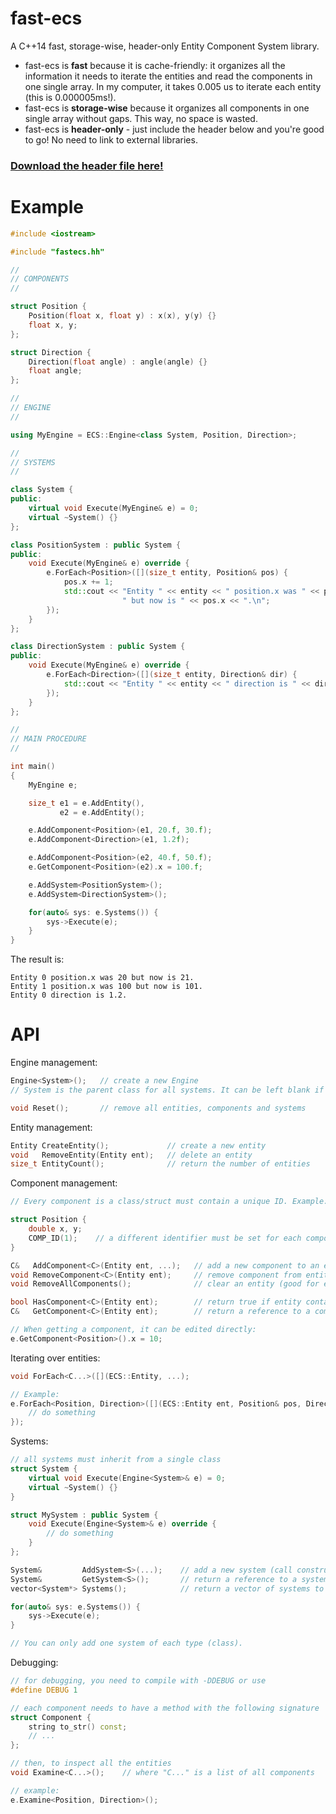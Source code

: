 # fast-ecs
A C++14 fast, storage-wise, header-only Entity Component System library.

* fast-ecs is **fast** because it is cache-friendly: it organizes all the information it needs to iterate the entities and read the components in one single array. In my computer, it takes 0.005 us to iterate each entity (this is 0.000005ms!).
* fast-ecs is **storage-wise** because it organizes all components in one single array without gaps. This way, no space is wasted.
* fast-ecs is **header-only** - just include the header below and you're good to go! No need to link to external libraries.

### [Download the header file here!](https://raw.githubusercontent.com/andrenho/fast-ecs/master/fastecs.hh)

# Example

```C++
#include <iostream>

#include "fastecs.hh"

//
// COMPONENTS
//

struct Position {
    Position(float x, float y) : x(x), y(y) {}
    float x, y;
};

struct Direction {
    Direction(float angle) : angle(angle) {}
    float angle;
};

// 
// ENGINE
//

using MyEngine = ECS::Engine<class System, Position, Direction>;

//
// SYSTEMS
//

class System { 
public:
    virtual void Execute(MyEngine& e) = 0;
    virtual ~System() {}
};

class PositionSystem : public System {
public:
    void Execute(MyEngine& e) override {
        e.ForEach<Position>([](size_t entity, Position& pos) {
            pos.x += 1;
            std::cout << "Entity " << entity << " position.x was " << pos.x -1 <<
                         " but now is " << pos.x << ".\n";
        });
    }
};

class DirectionSystem : public System {
public:
    void Execute(MyEngine& e) override {
        e.ForEach<Direction>([](size_t entity, Direction& dir) {
            std::cout << "Entity " << entity << " direction is " << dir.angle << ".\n";
        });
    }
};

//
// MAIN PROCEDURE
//

int main()
{
    MyEngine e;

    size_t e1 = e.AddEntity(),
           e2 = e.AddEntity();

    e.AddComponent<Position>(e1, 20.f, 30.f);
    e.AddComponent<Direction>(e1, 1.2f);

    e.AddComponent<Position>(e2, 40.f, 50.f);
    e.GetComponent<Position>(e2).x = 100.f;

    e.AddSystem<PositionSystem>();
    e.AddSystem<DirectionSystem>();

    for(auto& sys: e.Systems()) {
        sys->Execute(e);
    }
}
```

The result is:

```
Entity 0 position.x was 20 but now is 21.
Entity 1 position.x was 100 but now is 101.
Entity 0 direction is 1.2.
```

# API

Engine management:

```C++
Engine<System>();   // create a new Engine
// System is the parent class for all systems. It can be left blank if systems are not used.

void Reset();       // remove all entities, components and systems
```

Entity management:

```C++
Entity CreateEntity();             // create a new entity
void   RemoveEntity(Entity ent);   // delete an entity
size_t EntityCount();              // return the number of entities
```

Component management:


```C++
// Every component is a class/struct must contain a unique ID. Example:

struct Position {
    double x, y;
    COMP_ID(1);    // a different identifier must be set for each component
}
```

```C++
C&   AddComponent<C>(Entity ent, ...);   // add a new component to an entity, calling its constructor
void RemoveComponent<C>(Entity ent);     // remove component from entity
void RemoveAllComponents();              // clear an entity (good for entity reuse without deleting)

bool HasComponent<C>(Entity ent);        // return true if entity contains a component
C&   GetComponent<C>(Entity ent);        // return a reference to a component

// When getting a component, it can be edited directly:
e.GetComponent<Position>().x = 10;
```

Iterating over entities: 

```C++
void ForEach<C...>([](ECS::Entity, ...);

// Example:
e.ForEach<Position, Direction>([](ECS::Entity ent, Position& pos, Direction& dir) {
    // do something
});
```

Systems:

```C++
// all systems must inherit from a single class
struct System {
    virtual void Execute(Engine<System>& e) = 0;
    virtual ~System() {}
}

struct MySystem : public System {
    void Execute(Engine<System>& e) override {
        // do something
    }
};

System&         AddSystem<S>(...);    // add a new system (call constructor)
System&         GetSystem<S>();       // return a reference to a system
vector<System*> Systems();            // return a vector of systems to iterate, example:

for(auto& sys: e.Systems()) {
    sys->Execute(e);
}

// You can only add one system of each type (class).
```

Debugging:

```C++
// for debugging, you need to compile with -DDEBUG or use
#define DEBUG 1

// each component needs to have a method with the following signature
struct Component {
    string to_str() const;
    // ...
};

// then, to inspect all the entities
void Examine<C...>();	 // where "C..." is a list of all components

// example:
e.Examine<Position, Direction>();
```
